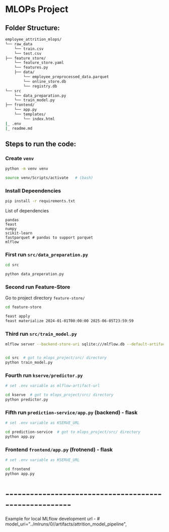 # MLOPs Project

## Folder Structure:

```bash
employee_attrition_mlops/
└── raw_data
    └── train.csv
    └── test.csv
├── feature_store/
    └── feature_store.yaml
    └── features.py
    ├── data/
        └── employee_preprocessed_data.parquet
        └── online_store.db
        └── registry.db
└── src
    └── data_preparation.py
    └── train_model.py
├── frontend/
    └── app.py
    └── templates/
        └── index.html
|_ .env
|_ readme.md

```

## Steps to run the code:

### Create `venv`
```bash
python -m venv venv

source venv/Scripts/activate   # (bash)
```

### Install Depeendencies
```bash
pip install -r requirements.txt
```

List of dependencies
```
pandas
feast
numpy
scikit-learn
fastparquet # pandas to support parquet
mlflow
```

### First run `src/data_preparation.py`
```bash
cd src

python data_preperation.py
```

### Second run Feature-Store

Go to project directory `feature-store/`

```bash
cd feature-store

feast apply
feast materialize 2024-01-01T00:00:00 2025-06-05T23:59:59
```

### Third run `src/train_model.py`

```bash
mlflow server --backend-store-uri sqlite:///mlflow.db --default-artifact-root ./mlruns --host 127.0.0.1 --port 5000


cd src  # got to mlops_project/src/ directory
python train_model.py
```

### Fourth run `kserve/predictor.py`

```bash
# set .env variable as mlflow-artifact-url

cd kserve  # got to mlops_project/src/ directory
python predictor.py
```

### Fifth run `prediction-service/app.py` (backend) - flask

```bash
# set .env variable as KSERVE_URL

cd prediction-service  # got to mlops_project/src/ directory
python app.py
```

### Frontend `frontend/app.py` (frotnend) - flask

```bash
# set .env variable as KSERVE_URL

cd frontend  
python app.py
```

# ------------------------------------------------------

Example for local MLflow development url - # model_uri="../mlruns/0/<run-id>/artifacts/attrition_model_pipeline",
